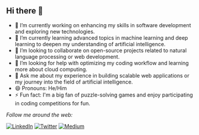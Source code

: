 ## Hi there 👋

- 🔭 I’m currently working on enhancing my skills in software development and exploring new technologies.
- 🌱 I’m currently learning advanced topics in machine learning and deep learning to deepen my understanding of artificial intelligence.
- 👯 I’m looking to collaborate on open-source projects related to natural language processing or web development.
- 🤔 I’m looking for help with optimizing my coding workflow and learning more about cloud computing.
- 💬 Ask me about my experience in building scalable web applications or my journey into the field of artificial intelligence.
- 😄 Pronouns: He/Him
- ⚡ Fun fact: I'm a big fan of puzzle-solving games and enjoy participating in coding competitions for fun.

<i>Follow me around the web:</i><br>

<a href="https://www.linkedin.com/in/witaloreboucas" target="_blank"><img src="https://img.shields.io/badge/LinkedIn-%230077B5.svg?&style=flat-square&logo=linkedin&logoColor=white" alt="LinkedIn"></a>
<a href="https://twitter.com/tiloreboucas" target="_blank"><img src="https://img.shields.io/badge/Twitter-%231DA1F2.svg?&style=flat-square&logo=twitter&logoColor=white" alt="Twitter"></a>
<a href="https://medium.com/@tiloreboucas" target="_blank"><img src="https://img.shields.io/badge/Medium-%23000000.svg?&style=flat-square&logo=Medium&logoColor=white" alt="Medium"></a>

</div>
